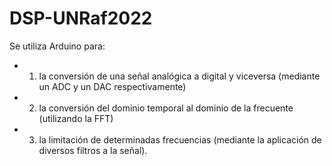 # DSP-UNRaf2022

Se utiliza Arduino para: 
* 1) la conversión de una señal analógica a digital y viceversa (mediante un ADC y un DAC respectivamente)
* 2) la conversión del dominio temporal al dominio de la frecuente (utilizando la FFT)
* 3) la limitación de determinadas frecuencias (mediante la aplicación de diversos filtros a la señal).
